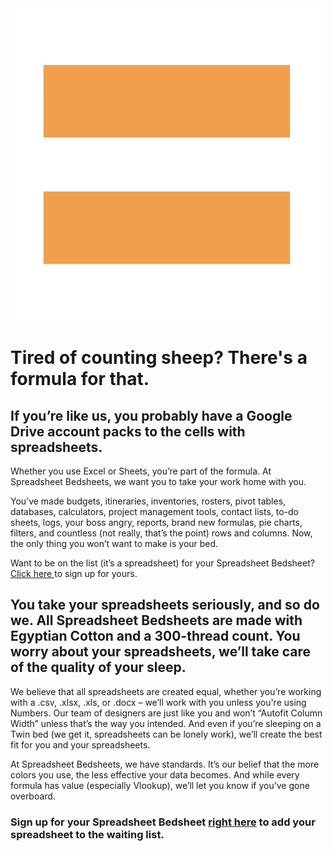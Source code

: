 <html>
<head>
  <link rel="stylesheet" type="text/css" href="stylesheet.css">
  <link rel="stylesheet" href="https://cdnjs.cloudflare.com/ajax/libs/font-awesome/4.7.0/css/font-awesome.min.css">
</head>
  <body>
  <img id="logo" src="Logo_Updated.png" alt="Spreadsheet Bedsheets Logo">
  <div id="headersocial"><a href="https://www.instagram.com/spreadsheetbedsheets/?hl=en" class="fa fa-instagram" target="_blank"></a>
    <a href="#" class="fa fa-twitter"></a></div>
<div id="intromessageshape">
<h1 id="intromessage">Tired of counting sheep? There's a formula for that.</h1>
</div>
<!-- <img id="illustration" src="/Users/benscully/Desktop/SpreadsheetBedsheets/Spreadsheet-01.png" alt="beautiful nerd with beautiful dreams">
-->
<div id="landingpagetext">
<h2 id="landingpageheading">If you’re like us, you probably have a Google Drive account packs to the cells with spreadsheets.</h2>
<p class="landingpage">Whether you use Excel or Sheets, you’re part of the formula. At Spreadsheet Bedsheets, we want you to take your work home with you.</p>
<p class="landingpage">You’ve made budgets, itineraries, inventories, rosters, pivot tables, databases, calculators, project management tools, contact lists, to-do sheets, logs, your boss angry, reports, brand new formulas, pie charts, filters, and countless (not really, that’s the point) rows and columns. Now, the only thing you won’t want to make is your bed.</p>
<p class="landingpage">Want to be on the list (it’s a spreadsheet) for your Spreadsheet Bedsheet? <a href="http://bit.ly/2FvG6Le" target="_blank">Click here </a>to sign up for yours.</p>
</div>
<div class="landingimage">
</div>
<div id="productpage">
<h2 id="productpageheading">You take your spreadsheets seriously, and so do we. All Spreadsheet Bedsheets are made with Egyptian Cotton and a 300-thread count. You worry about your spreadsheets, we’ll take care of the quality of your sleep.</h2>
<p class="productpage">We believe that all spreadsheets are created equal, whether you’re working with a .csv, .xlsx, .xls, or .docx – we’ll work with you unless you're using Numbers. Our team of designers are just like you and won’t “Autofit Column Width” unless that’s the way you intended. And even if you’re sleeping on a Twin bed (we get it, spreadsheets can be lonely work), we’ll create the best fit for you and your spreadsheets.</p>
<p class="productpage">At Spreadsheet Bedsheets, we have standards. It’s our belief that the more colors you use, the less effective your data becomes. And while every formula has value (especially Vlookup), we’ll let you know if you’ve gone overboard.</p>
</div>
<div class="productimage">
    </div>
<div id="footer">
<h3 id="footertext">Sign up for your Spreadsheet Bedsheet <a href="http://bit.ly/2FvG6Le" target="_blank">right here</a> to add your spreadsheet to the waiting list.</h2>
</div>
<a href="https://www.instagram.com/spreadsheetbedsheets/?hl=en" class="fa fa-instagram" target="_blank"></a>
<a href="#" class="fa fa-twitter"></a>


</body>
</html>
